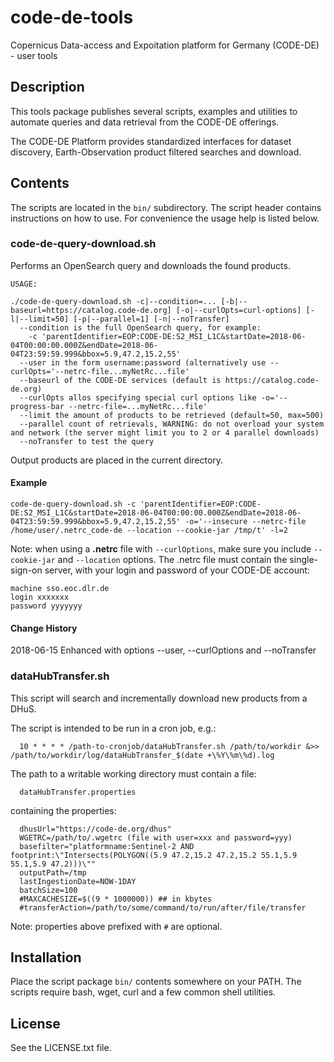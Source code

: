 # code-de-tools

Copernicus Data-access and Expoitation platform for Germany (CODE-DE) - user tools

## Description

This tools package publishes several scripts, examples and utilities to automate queries and data retrieval from the CODE-DE offerings.

The CODE-DE Platform provides standardized interfaces for dataset discovery, Earth-Observation product filtered searches and download.

## Contents

The scripts are located in the `bin/` subdirectory. The script header contains instructions on how to use. For convenience the usage help is listed below.

### code-de-query-download.sh 

Performs an OpenSearch query and downloads the found products.
```
USAGE:

./code-de-query-download.sh -c|--condition=... [-b|--baseurl=https://catalog.code-de.org] [-o|--curlOpts=curl-options] [-l|--limit=50] [-p|--parallel=1] [-n|--noTransfer]
  --condition is the full OpenSearch query, for example:
    -c 'parentIdentifier=EOP:CODE-DE:S2_MSI_L1C&startDate=2018-06-04T00:00:00.000Z&endDate=2018-06-04T23:59:59.999&bbox=5.9,47.2,15.2,55'
  --user in the form username:password (alternatively use --curlOpts='--netrc-file...myNetRc...file'
  --baseurl of the CODE-DE services (default is https://catalog.code-de.org)
  --curlOpts allos specifying special curl options like -o='--progress-bar --netrc-file=...myNetRc...file'
  --limit the amount of products to be retrieved (default=50, max=500)
  --parallel count of retrievals, WARNING: do not overload your system and network (the server might limit you to 2 or 4 parallel downloads)
  --noTransfer to test the query
```
Output products are placed in the current directory.

#### Example
```
code-de-query-download.sh -c 'parentIdentifier=EOP:CODE-DE:S2_MSI_L1C&startDate=2018-06-04T00:00:00.000Z&endDate=2018-06-04T23:59:59.999&bbox=5.9,47.2,15.2,55' -o='--insecure --netrc-file /home/user/.netrc_code-de --location --cookie-jar /tmp/t' -l=2
```
Note: when using a __.netrc__ file with ```--curlOptions```, make sure you include ```--cookie-jar``` and ```--location``` options. The .netrc file must contain the single-sign-on server, with your login and password of your CODE-DE account:
```
machine sso.eoc.dlr.de
login xxxxxxx
password yyyyyyy
```

#### Change History
2018-06-15 Enhanced with options --user, --curlOptions and --noTransfer

### dataHubTransfer.sh 

This script will search and incrementally download new products from a DHuS.

The script is intended to be run in a cron job, e.g.:
```
  10 * * * * /path-to-cronjob/dataHubTransfer.sh /path/to/workdir &>> /path/to/workdir/log/dataHubTransfer_$(date +\%Y\%m\%d).log
```

The path to a writable working directory must contain a file:
```
  dataHubTransfer.properties
```

containing the properties:
```
  dhusUrl="https://code-de.org/dhus"
  WGETRC=/path/to/.wgetrc (file with user=xxx and password=yyy)
  basefilter="platformname:Sentinel-2 AND footprint:\"Intersects(POLYGON((5.9 47.2,15.2 47.2,15.2 55.1,5.9 55.1,5.9 47.2)))\""
  outputPath=/tmp
  lastIngestionDate=NOW-1DAY
  batchSize=100
  #MAXCACHESIZE=$((9 * 1000000)) ## in kbytes
  #transferAction=/path/to/some/command/to/run/after/file/transfer
```
Note: properties above prefixed with `#` are optional.

## Installation

Place the script package `bin/` contents somewhere on your PATH. The scripts require bash, 
wget, curl and a few common shell utilities.


## License

See the LICENSE.txt file.
